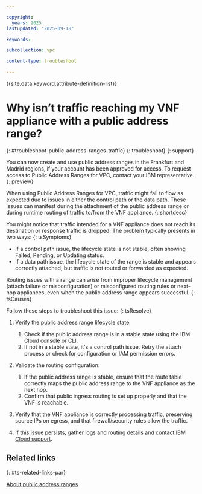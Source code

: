 ```yaml
---

copyright:
  years: 2025
lastupdated: "2025-09-18"

keywords:

subcollection: vpc

content-type: troubleshoot

---
```


{{site.data.keyword.attribute-definition-list}}

# Why isn’t traffic reaching my VNF appliance with a public address range?
{: #troubleshoot-public-address-ranges-traffic}
{: troubleshoot}
{: support}

You can now create and use public address ranges in the Frankfurt and Madrid regions, if your account has been approved for access. To request access to Public Address Ranges for VPC, contact your IBM representative.
{: preview}

When using Public Address Ranges for VPC, traffic might fail to flow as expected due to issues in either the control path or the data path. These issues can manifest during the attachment of the public address range or during runtime routing of traffic to/from the VNF appliance.
{: shortdesc}

You might notice that traffic intended for a VNF appliance does not reach its destination or response traffic is dropped. The problem typically presents in two ways:
{: tsSymptoms}

* If a control path issue, the lifecycle state is not stable, often showing Failed, Pending, or Updating status.
* If a data path issue, the lifecycle state of the  range is stable and appears correctly attached, but traffic is not routed or forwarded as expected.
 
Routing issues with a  range can arise from improper lifecycle management (attach failure or misconfiguration) or misconfigured routing rules or next-hop appliances, even when the public address range appears successful. 
{: tsCauses}

Follow these steps to troubleshoot this issue:
{: tsResolve} 

1. Verify the public address range lifecycle state:

   1. Check if the public address range is in a stable state using the IBM Cloud console or CLI.
   1. If not in a stable state, it's a control path issue. Retry the attach process or check for configuration or IAM permission errors.
1. Validate the routing configuration:

   1. If the public address range is stable, ensure that the route table correctly maps the public address range to the VNF appliance as the next hop.
   1. Confirm that public ingress routing is set up properly and that the VNF is reachable.
1. Verify that the VNF appliance is correctly processing traffic, preserving source IPs on egress, and that firewall/security rules allow the traffic.
1. If this issue persists, gather logs and routing details and [contact IBM Cloud support](/docs/account?topic=account-open-case&interface=ui).

## Related links
{: #ts-related-links-par}

[About public address ranges](/docs/vpc?topic=vpc-about-par)
